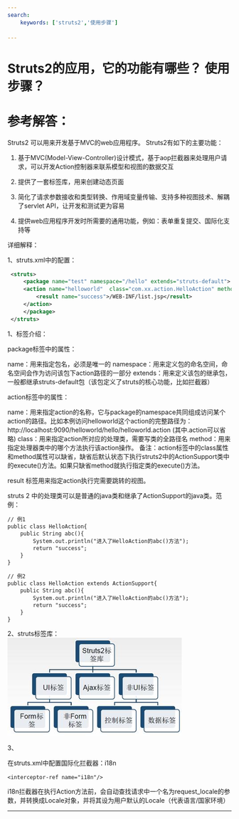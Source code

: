 ```yaml
---
search:
    keywords: ['struts2','使用步骤']

---
```



# Struts2的应用，它的功能有哪些？ 使用步骤？

# 参考解答：

Struts2 可以用来开发基于MVC的web应用程序。 Struts2有如下的主要功能：

 1) 基于MVC(Model-View-Controller)设计模式，基于aop拦截器来处理用户请求，可以开发Action控制器来联系模型和视图的数据交互
  
 2) 提供了一套标签库，用来创建动态页面
 
 3) 简化了请求参数接收和类型转换、作用域变量传输、支持多种视图技术、解耦了servlet API，让开发和测试更为容易
 
 4) 提供web应用程序开发时所需要的通用功能，例如：表单重复提交、国际化支持等
 
 
 详细解释：
 
 1、struts.xml中的配置：

```xml
 <struts>
     <package name="test" namespace="/hello" extends="struts-default">
     <action name="helloworld"  class="com.xx.action.HelloAction" method="abc">
         <result name="success">/WEB-INF/list.jsp</result>
     </action>
     </package>
 </struts>
```
1、标签介绍：

package标签中的属性：

name：用来指定包名，必须是唯一的
namespace：用来定义包的命名空间，命名空间会作为访问该包下action路径的一部分
extends：用来定义该包的继承包，一般都继承struts-default包（该包定义了struts的核心功能，比如拦截器）

action标签中的属性：

name：用来指定action的名称，它与package的namespace共同组成访问某个action的路径。比如本例访问helloworld这个action的完整路径为：http://localhost:9090/helloworld/hello/helloworld.action
(其中.action可以省略)
class：用来指定action所对应的处理类，需要写类的全路径名
method：用来指定处理器类中的哪个方法执行该action操作。
 备注：action标签中的class属性和method属性可以缺省，缺省后默认状态下执行struts2中的ActionSupport类中的execute()方法。如果只缺省method就执行指定类的execute()方法。
 
result 标签用来指定action执行完需要跳转的视图。


struts 2 中的处理类可以是普通的java类和继承了ActionSupport的java类。范例：



```
// 例1
public class HelloAction{
	public String abc(){
		System.out.println("进入了HelloAction的abc()方法");
		return "success";
	}
}
```





```
// 例2
public class HelloAction extends ActionSupport{
	public String abc(){
		System.out.println("进入了HelloAction的abc()方法");
		return "success";
	}
}
```

2、struts标签库：
![](/assets/10.jpg)



3、

在struts.xml中配置国际化拦截器：i18n
```
<interceptor-ref name="i18n"/>
```
i18n拦截器在执行Action方法前，会自动查找请求中一个名为request_locale的参数，并转换成Locale对象，并将其设为用户默认的Locale（代表语言/国家环境）

---